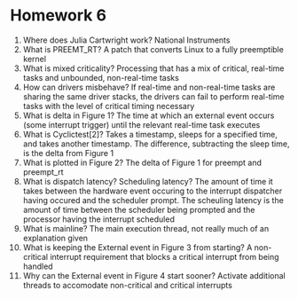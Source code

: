 # Homework 6
1.	Where does Julia Cartwright work? National Instruments
2.	What is PREEMT_RT? A patch that converts Linux to a fully preemptible kernel
3.	What is mixed criticality? Processing that has a mix of critical, real-time tasks and unbounded, non-real-time tasks
4.	How can drivers misbehave? If real-time and non-real-time tasks are sharing the same driver stacks, the drivers can fail to perform real-time tasks with the level of critical timing necessary
5.	What is delta in Figure 1? The time at which an external event occurs (some interrupt trigger) until the relevant real-time task executes
6.	What is Cyclictest[2]? Takes a timestamp, sleeps for a specified time, and takes another timestamp. The difference, subtracting the sleep time, is the delta from Figure 1
7.	What is plotted in Figure 2? The delta of Figure 1 for preempt and preempt_rt
8.	What is dispatch latency?  Scheduling latency? The amount of time it takes between the hardware event occuring to the interrupt dispatcher having occured and the scheduler prompt. The scheuling latency is the amount of time between the scheduler being prompted and the processor having the interrupt scheduled 
9.	What is mainline? The main execution thread, not really much of an explanation given
10.	What is keeping the External event in Figure 3 from starting? A non-critical interrupt requirement that blocks a critical interrupt from being handled
11.	Why can the External event in Figure 4 start sooner? Activate additional threads to accomodate non-critical and critical interrupts
